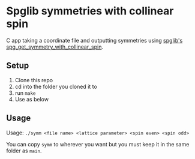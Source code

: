 # Spglib symmetries with collinear spin

C app taking a coordinate file and outputting symmetries using [spglib's spg_get_symmetry_with_collinear_spin](https://atztogo.github.io/spglib/api.html#spg-get-symmetry-with-collinear-spin).

## Setup

1) Clone this repo
2) cd into the folder you cloned it to
3) run `make`
4) Use as below

## Usage

Usage:
	`./symm <file name> <lattice parameter> <spin even> <spin odd>`

You can copy `symm` to wherever you want but you must keep it in the same folder as `main`.